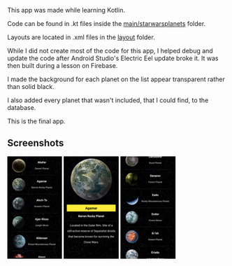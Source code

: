 This app was made while learning Kotlin.

Code can be found in .kt files inside the [main/starwarsplanets](/app/src/main/java/com/cpw/starwarsplanets) folder.

Layouts are located in .xml files in the [layout](/app/src/main/res/layout) folder.

While I did not create most of the code for this app, I helped debug and update the code after Android Studio's Electric Eel update broke it.
  It was then built during a lesson on Firebase.
  
I made the background for each planet on the list appear transparent rather than solid black.

I also added every planet that wasn't included, that I could find, to the database.

This is the final app.

Screenshots
--

<img src="/Screenshots/list.png" width="24.8325%" height="24.8325%">  <img src="/Screenshots/detail.png" width="24.985%" height="24.985%">  <img src="/Screenshots/list_lower.png" width="25%" height="25%">
